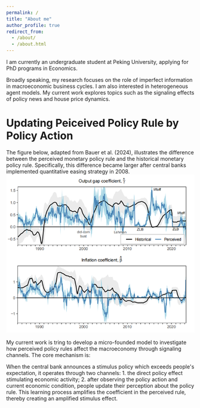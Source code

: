 ```yaml
---
permalink: /
title: "About me"
author_profile: true
redirect_from: 
  - /about/
  - /about.html
---
```


I am currently an undergraduate student at Peking University, applying for PhD programs in Economics. 

Broadly speaking, my research focuses on the role of imperfect information in macroeconomic business cycles. I am also interested in heterogeneous agent models. My current work explores topics such as the signaling effects of policy news and house price dynamics.

Updating Peiceived Policy Rule by Policy Action 
======
The figure below, adapted from Bauer et al. (2024), illustrates the difference between the perceived monetary policy rule and the historical monetary policy rule. Specifically, this difference became larger after central banks implemented quantitative easing strategy in 2008. 
<br/><img src='/images/policy-rule.png'>

My current work is tring to develop a micro-founded model to investigate how perceived policy rules affect the macroeconomy through signaling channels. The core mechanism is: 

When the central bank announces a stimulus policy which exceeds people's expectation, it operates through two channels: 1. the direct policy effect stimulating economic activity; 2. after observing the policy action and current economic condition, people update their perception about the policy rule. This learning process amplifies the coefficient in the perceived rule, thereby creating an amplified stimulus effect. 
